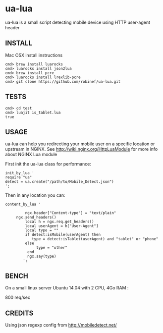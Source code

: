 ua-lua
======

ua-lua is a small script detecting mobile device using HTTP user-agent header


## INSTALL 

Mac OSX install instructions

```
cmd> brew install luarocks
cmd> luarocks install json2lua
cmd> brew install pcre
cmd> luarocks install lrexlib-pcre
cmd> git clone https://github.com/robinef/ua-lua.git
```

## TESTS

```
cmd> cd test
cmd> luajit is_tablet.lua
true
```

## USAGE

ua-lua can help you redirecting your mobile user on a specific location or upstream in NGINX.
See http://wiki.nginx.org/HttpLuaModule for more info about NGINX Lua module

First init the ua-lua class for performance:
```
init_by_lua '
require "ua"
detect = ua.create("/path/to/Mobile_Detect.json")
';
```

Then in any location you can:
```
content_by_lua '
		 
		 ngx.header["Content-type"] = "text/plain"  
     ngx.send_headers()
		 local h = ngx.req.get_headers()
		 local userAgent = h["User-Agent"]
		 local type = ""
		 if detect:isMobile(userAgent) then
			type = detect:isTablet(userAgent) and "tablet" or "phone"
		 else
		      type = "other"
		  end
		  ngx.say(type)
		';
```

## BENCH

On a small linux server Ubuntu 14.04 with 2 CPU, 4Go RAM :

800 req/sec

## CREDITS

Using json regexp config from http://mobiledetect.net/
